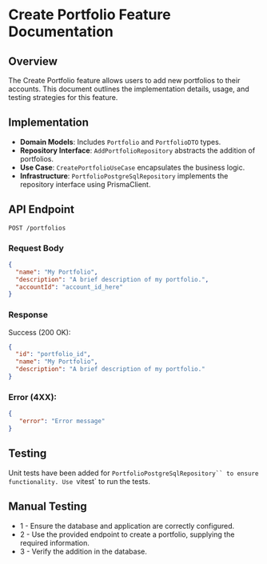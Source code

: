 # Create Portfolio Feature Documentation

## Overview

The Create Portfolio feature allows users to add new portfolios to their accounts. This document outlines the implementation details, usage, and testing strategies for this feature.

## Implementation

- **Domain Models**: Includes `Portfolio` and `PortfolioDTO` types.
- **Repository Interface**: `AddPortfolioRepository` abstracts the addition of portfolios.
- **Use Case**: `CreatePortfolioUseCase` encapsulates the business logic.
- **Infrastructure**: `PortfolioPostgreSqlRepository` implements the repository interface using PrismaClient.

## API Endpoint

`POST /portfolios`

### Request Body

```json
{
  "name": "My Portfolio",
  "description": "A brief description of my portfolio.",
  "accountId": "account_id_here"
}
``` 

### Response

Success (200 OK):

```json
{
  "id": "portfolio_id",
  "name": "My Portfolio",
  "description": "A brief description of my portfolio."
}
``` 


### Error (4XX):
```json
{
   "error": "Error message"
}
``` 


## Testing
Unit tests have been added for `PortfolioPostgreSqlRepository`` to ensure functionality. Use `vitest` to run the tests.

## Manual Testing
- 1 - Ensure the database and application are correctly configured.
- 2 - Use the provided endpoint to create a portfolio, supplying the required information.
- 3 - Verify the addition in the database.